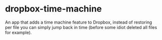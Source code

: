 dropbox-time-machine
====================

An app that adds a time machine feature to Dropbox, instead of restoring per file you can simply jump back in time (before some idiot deleted all files for example).
